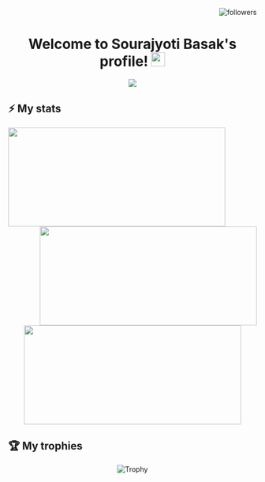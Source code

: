 <p align="right">
<img alt="followers" title="Follow me on Github" src="https://custom-icon-badges.herokuapp.com/github/followers/wizard-28?color=236ad3&labelColor=1155ba&style=for-the-badge&logo=person-add&label=Follow&logoColor=white"/>
</p>

<!-- Heading -->
<h1 align="center">
  Welcome to Sourajyoti Basak's profile!
  <img src="https://media.giphy.com/media/hvRJCLFzcasrR4ia7z/giphy.gif" width="28">
</h1>

<!-- Typing SVG -->
<p align="center">
  <a href="https://git.io/typing-svg"><img src="https://readme-typing-svg.herokuapp.com?font=Fira+Code&color=FE428E&size=22&center=true&vCenter=true&width=500&height=45&lines=Also+known+as+wizard-28;15+years+old+software+developer;GNU%2FLinux+%26+Free+Software+enthusiast;Nice+to+meet+you!"></a>
</p>

## ⚡ My stats
<p align="center">
  <img align="left" width="440rem" height="200rem" src="https://github-readme-stats.vercel.app/api?username=wizard-28&hide_border=true&theme=radical"/>
  <img align="right" width="440rem" height="200rem" src="https://github-readme-streak-stats.herokuapp.com/?user=wizard-28&hide_border=true&theme=radical"/>
  <img align="center" width="440rem" height="200rem" src="https://github-readme-stats.vercel.app/api/top-langs/?username=wizard-28&layout=compact&hide_border=true&theme=radical"/>
</p>  

## 🏆 My trophies
<p align="center">
  <img src="https://github-profile-trophy.vercel.app/?username=narutoxy&theme=radical&margin-w=15&margin-h=15&column=7" alt="Trophy" />
</p>


